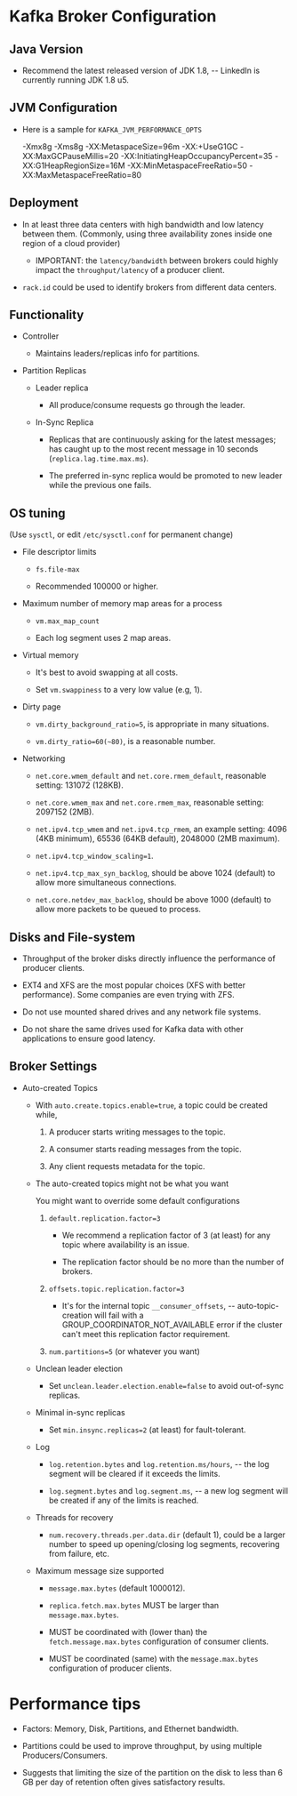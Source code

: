 # Kafka Broker Configuration

## Java Version

* Recommend the latest released version of JDK 1.8, -- LinkedIn is currently running JDK 1.8 u5.

## JVM Configuration

* Here is a sample for `KAFKA_JVM_PERFORMANCE_OPTS`

    -Xmx8g -Xms8g -XX:MetaspaceSize=96m -XX:+UseG1GC -XX:MaxGCPauseMillis=20 -XX:InitiatingHeapOccupancyPercent=35 -XX:G1HeapRegionSize=16M -XX:MinMetaspaceFreeRatio=50 -XX:MaxMetaspaceFreeRatio=80

## Deployment

* In at least three data centers with high bandwidth and low latency between them. (Commonly, using three availability zones inside one region of a cloud provider)

    * IMPORTANT: the `latency/bandwidth` between brokers could highly impact the `throughput/latency` of a producer client.

* `rack.id` could be used to identify brokers from different data centers.


## Functionality

* Controller

    * Maintains leaders/replicas info for partitions.

* Partition Replicas

    * Leader replica

        * All produce/consume requests go through the leader.

    * In-Sync Replica

        * Replicas that are continuously asking for the latest messages; has caught up to the most recent message in 10 seconds (`replica.lag.time.max.ms`).

        * The preferred in-sync replica would be promoted to new leader while the previous one fails.

## OS tuning

(Use `sysctl`, or edit `/etc/sysctl.conf` for permanent change)

* File descriptor limits

    * `fs.file-max`

    * Recommended 100000 or higher.

* Maximum number of memory map areas for a process

    * `vm.max_map_count`
    
    * Each log segment uses 2 map areas.

* Virtual memory

    * It's best to avoid swapping at all costs.

    * Set `vm.swappiness` to a very low value (e.g, 1).

* Dirty page

    * `vm.dirty_background_ratio=5`,  is appropriate in many situations.

    * `vm.dirty_ratio=60(~80)`, is a reasonable number.

* Networking

    * `net.core.wmem_default` and `net.core.rmem_default`, reasonable setting: 131072 (128KB).

    * `net.core.wmem_max` and `net.core.rmem_max`, reasonable setting: 2097152 (2MB).

    * `net.ipv4.tcp_wmem` and `net.ipv4.tcp_rmem`, an example setting: 4096 (4KB minimum), 65536 (64KB default), 2048000 (2MB maximum).

    * `net.ipv4.tcp_window_scaling=1`.

    * `net.ipv4.tcp_max_syn_backlog`, should be above 1024 (default) to allow more simultaneous connections.

    * `net.core.netdev_max_backlog`, should be above 1000 (default) to allow more packets to be queued to process.

## Disks and File-system

* Throughput of the broker disks directly influence the performance of producer clients.

* EXT4 and XFS are the most popular choices (XFS with better performance). Some companies are even trying with ZFS.

* Do not use mounted shared drives and any network file systems.

* Do not share the same drives used for Kafka data with other applications to ensure good latency.

## Broker Settings

* Auto-created Topics

    * With `auto.create.topics.enable=true`, a topic could be created while,

        1. A producer starts writing messages to the topic.

        2. A consumer starts reading messages from the topic.

        3. Any client requests metadata for the topic.

    * The auto-created topics might not be what you want

        You might want to override some default configurations

        1. `default.replication.factor=3`

            * We recommend a replication factor of 3 (at least) for any topic where availability is an issue.

            * The replication factor should be no more than the number of brokers.

        2. `offsets.topic.replication.factor=3`

            * It's for the internal topic `__consumer_offsets`, -- auto-topic-creation will fail with a GROUP_COORDINATOR_NOT_AVAILABLE error if the cluster can't meet this replication factor requirement.

        3. `num.partitions=5` (or whatever you want)

    * Unclean leader election

        * Set `unclean.leader.election.enable=false` to avoid out-of-sync replicas.

    * Minimal in-sync replicas

        * Set `min.insync.replicas=2` (at least) for fault-tolerant.

    * Log

        * `log.retention.bytes` and `log.retention.ms/hours`, -- the log segment will be cleared if it exceeds the limits.

        * `log.segment.bytes` and `log.segment.ms`, -- a new log segment will be created if any of the limits is reached.

    * Threads for recovery

        * `num.recovery.threads.per.data.dir` (default 1), could be a larger number to speed up opening/closing log segments, recovering from failure, etc.

    * Maximum message size supported

        * `message.max.bytes` (default 1000012).

        * `replica.fetch.max.bytes` MUST be larger than `message.max.bytes`.

        * MUST be coordinated with (lower than) the `fetch.message.max.bytes` configuration of consumer clients.

        * MUST be coordinated (same) with the `message.max.bytes` configuration of producer clients.

# Performance tips

* Factors: Memory, Disk, Partitions, and Ethernet bandwidth.

* Partitions could be used to improve throughput, by using multiple Producers/Consumers.

* Suggests that limiting the size of the partition on the disk to less than 6 GB per day of retention often gives satisfactory results.

